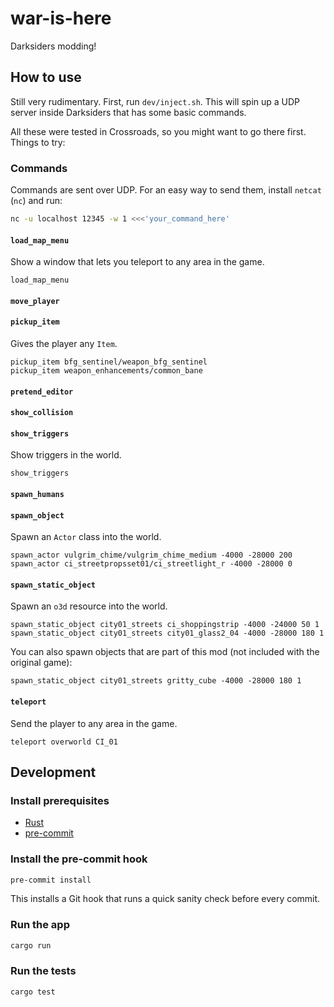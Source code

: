 # war-is-here

Darksiders modding!

## How to use

Still very rudimentary. First, run `dev/inject.sh`. This will spin up a UDP server inside Darksiders that has some basic commands.

All these were tested in Crossroads, so you might want to go there first. Things to try:

### Commands

Commands are sent over UDP. For an easy way to send them, install `netcat` (`nc`) and run:

```sh
nc -u localhost 12345 -w 1 <<<'your_command_here'
```

#### `load_map_menu`

Show a window that lets you teleport to any area in the game.

```
load_map_menu
```

#### `move_player`

#### `pickup_item`

Gives the player any `Item`.

```
pickup_item bfg_sentinel/weapon_bfg_sentinel
pickup_item weapon_enhancements/common_bane
```

#### `pretend_editor`

#### `show_collision`

#### `show_triggers`

Show triggers in the world.

```
show_triggers
```

#### `spawn_humans`

#### `spawn_object`

Spawn an `Actor` class into the world.

```
spawn_actor vulgrim_chime/vulgrim_chime_medium -4000 -28000 200
spawn_actor ci_streetpropsset01/ci_streetlight_r -4000 -28000 0
```

#### `spawn_static_object`

Spawn an `o3d` resource into the world.

```
spawn_static_object city01_streets ci_shoppingstrip -4000 -24000 50 1
spawn_static_object city01_streets city01_glass2_04 -4000 -28000 180 1
```

You can also spawn objects that are part of this mod (not included with the original game):

```
spawn_static_object city01_streets gritty_cube -4000 -28000 180 1
```

#### `teleport`

Send the player to any area in the game.

```
teleport overworld CI_01
```

## Development

### Install prerequisites

- [Rust]
- [pre-commit]

[Rust]: https://www.rust-lang.org/
[pre-commit]: https://pre-commit.com/

### Install the pre-commit hook

```sh
pre-commit install
```

This installs a Git hook that runs a quick sanity check before every commit.

### Run the app

```sh
cargo run
```

### Run the tests

```sh
cargo test
```
